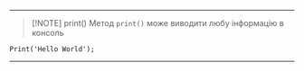 
---
> [!NOTE] print()
> Метод `print()` може виводити любу інформацію в консоль

```
Print('Hello World');
```
---
